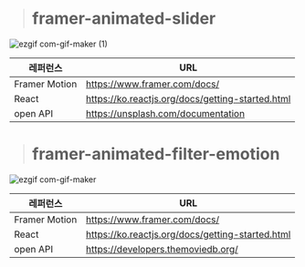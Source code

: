 > # framer-animated-slider

![ezgif com-gif-maker (1)](https://user-images.githubusercontent.com/33905149/155452231-32f31083-9dbf-4307-9d5f-f67442c36be8.gif)

| 레퍼런스 | URL |
|------|---|
| Framer Motion | https://www.framer.com/docs/|
|React|https://ko.reactjs.org/docs/getting-started.html|
| open API | https://unsplash.com/documentation | 



> # framer-animated-filter-emotion 

![ezgif com-gif-maker](https://user-images.githubusercontent.com/33905149/155065904-ec3f329b-8704-477d-8f89-cc746cff1536.gif)

| 레퍼런스 | URL |
|------|---|
| Framer Motion | https://www.framer.com/docs/|
|React|https://ko.reactjs.org/docs/getting-started.html|
| open API | https://developers.themoviedb.org/ | 

